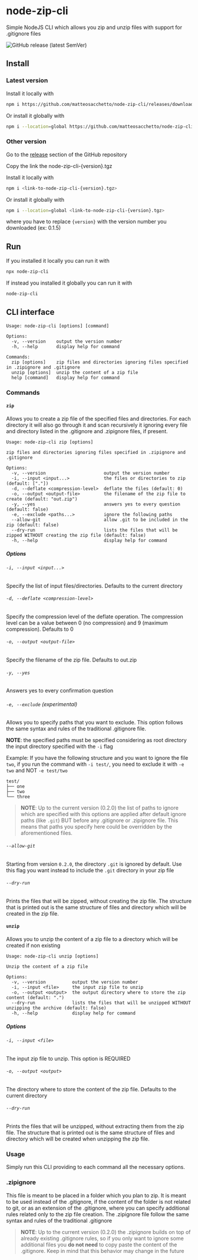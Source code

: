 # node-zip-cli
Simple NodeJS CLI which allows you zip and unzip files with support for .gitignore files

![GitHub release (latest SemVer)](https://img.shields.io/github/v/release/matteosacchetto/node-zip-cli?label=latest%20release&style=for-the-badge)

## Install

### Latest version

Install it locally with

```bash
npm i https://github.com/matteosacchetto/node-zip-cli/releases/download/v0.2.0/node-zip-cli-0.2.0.tgz
```

Or install it globally with

```bash
npm i --location=global https://github.com/matteosacchetto/node-zip-cli/releases/download/v0.2.0/node-zip-cli-0.2.0.tgz
```

### Other version

Go to the [release](https://github.com/matteosacchetto/node-zip-cli/releases) section of the GitHub repository

Copy the link the node-zip-cli-{version}.tgz

Install it locally with

```bash
npm i <link-to-node-zip-cli-{version}.tgz>
```

Or install it globally with

```bash
npm i --location=global <link-to-node-zip-cli-{version}.tgz>
```

where you have to replace `{version}` with the version number you downloaded (ex: 0.1.5) 

## Run

If you installed it locally you can run it with

```bash
npx node-zip-cli
```

If instead you installed it globally you can run it with
```bash
node-zip-cli
```

## CLI interface

```
Usage: node-zip-cli [options] [command]

Options:
  -v, --version    output the version number
  -h, --help       display help for command

Commands:
  zip [options]    zip files and directories ignoring files specified in .zipignore and .gitignore
  unzip [options]  unzip the content of a zip file
  help [command]   display help for command
```

### Commands

#### `zip`

Allows you to create a zip file of the specified files and directories. For each directory it will also go through it and scan recursively it ignoring every file and directory listed in the .gitignore and .zipignore files, if present.

```
Usage: node-zip-cli zip [options]

zip files and directories ignoring files specified in .zipignore and .gitignore

Options:
  -v, --version                      output the version number
  -i, --input <input...>             the files or directories to zip (default: ["."])
  -d, --deflate <compression-level>  deflate the files (default: 0)
  -o, --output <output-file>         the filename of the zip file to create (default: "out.zip")
  -y, --yes                          answers yes to every question (default: false)
  -e, --exclude <paths...>           ignore the following paths
  --allow-git                        allow .git to be included in the zip (default: false)
  --dry-run                          lists the files that will be zipped WITHOUT creating the zip file (default: false)
  -h, --help                         display help for command
```

##### Options

###### `-i, --input <input...>`

Specify the list of input files/directories. Defaults to the current directory

###### `-d, --deflate <compression-level>`

Specify the compression level of the deflate operation. The compression level can be a value between 0 (no compression) and 9 (maximum compression). Defaults to 0

###### `-o, --output <output-file>`

Specify the filename of the zip file. Defaults to out.zip

###### `-y, --yes`

Answers yes to every confirmation question

###### `-e, --exclude` (experimental)

Allows you to specify paths that you want to exclude. This option follows the same syntax and rules of the traditional .gitignore file.

**NOTE**: the specified paths must be specified considering as root directory the input directory specified with the `-i` flag

Example:
If you have the following structure and you want to ignore the file `two`, if you run the command with `-i test/`, you need to exclude it with `-e two` and NOT `-e test/two`
```
test/
├── one
├── two
└── three
```

> **NOTE**: Up to the current version (0.2.0) the list of paths to ignore which are specified with this options are applied after default ignore paths (like `.git`) BUT before any .gitignore or .zipignore file. This means that paths you specify here could be overridden by the aforementioned files.

###### `--allow-git`

Starting from version `0.2.0`, the directory `.git` is ignored by default. Use this flag you want instead to include the `.git` directory in your zip file

###### `--dry-run`

Prints the files that will be zipped, without creating the zip file. The structure that is printed out is the same structure of files and directory which will be created in the zip file.

#### `unzip`

Allows you to unzip the content of a zip file to a directory which will be created if non existing

```
Usage: node-zip-cli unzip [options]

Unzip the content of a zip file

Options:
  -v, --version          output the version number
  -i, --input <file>     the input zip file to unzip
  -o, --output <output>  the output directory where to store the zip content (default: ".")
  --dry-run              lists the files that will be unzipped WITHOUT unzipping the archive (default: false)
  -h, --help             display help for command
```

##### Options

###### `-i, --input <file>`

The input zip file to unzip. This option is REQUIRED

###### `-o, --output <output>`

The directory where to store the content of the zip file. Defaults to the current directory

###### `--dry-run`

Prints the files that will be unzipped, without extracting them from the zip file. The structure that is printed out is the same structure of files and directory which will be created when unzipping the zip file.

### Usage

Simply run this CLI providing to each command all the necessary options.

### .zipignore

This file is meant to be placed in a folder which you plan to zip. It is meant to be used instead of the .gitignore, if the content of the folder is not related to git, or as an extension of the .gitignore, where you can specify additional rules related only to the zip file creation. The .zipignore file follow the same syntax and rules of the traditional .gitignore

> **NOTE**: Up to the current version (0.2.0) the .zipignore builds on top of already existing .gitignore rules, so if you only want to ignore some additional files you **do not need** to copy paste the content of the .gitignore. Keep in mind that this behavior may change in the future
